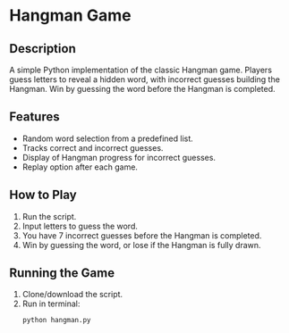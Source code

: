 # Hangman Game

## Description
A simple Python implementation of the classic Hangman game. Players guess letters to reveal a hidden word, with incorrect guesses building the Hangman. Win by guessing the word before the Hangman is completed.

## Features
- Random word selection from a predefined list.
- Tracks correct and incorrect guesses.
- Display of Hangman progress for incorrect guesses.
- Replay option after each game.

## How to Play
1. Run the script.
2. Input letters to guess the word.
3. You have 7 incorrect guesses before the Hangman is completed.
4. Win by guessing the word, or lose if the Hangman is fully drawn.

## Running the Game
1. Clone/download the script.
2. Run in terminal:
   ```bash
   python hangman.py
